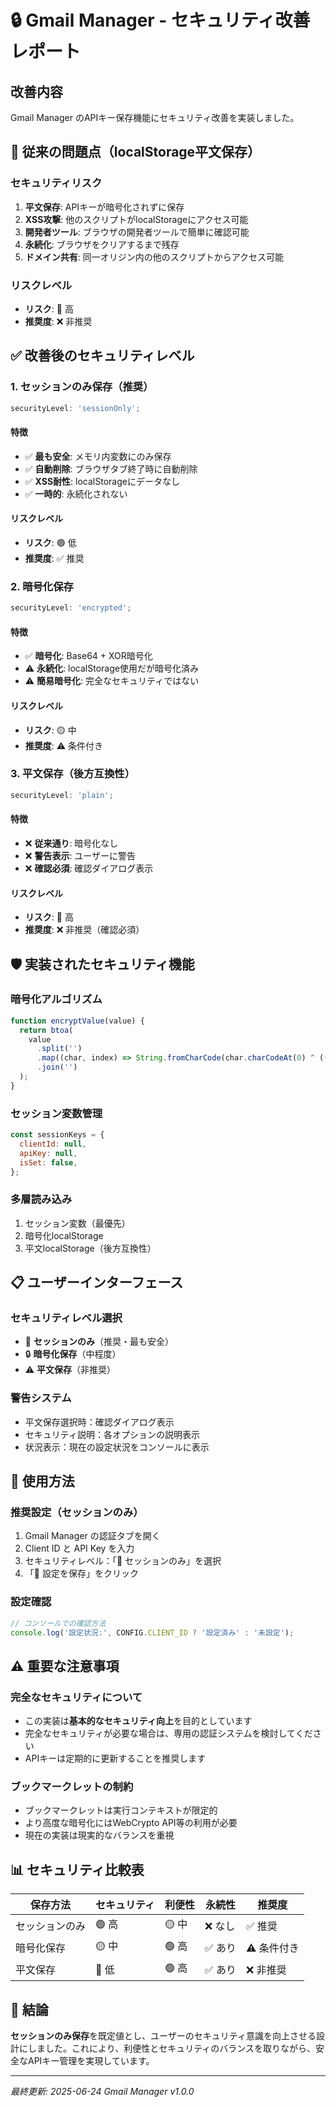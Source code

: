 # 🔒 Gmail Manager - セキュリティ改善レポート

## 改善内容

Gmail Manager のAPIキー保存機能にセキュリティ改善を実装しました。

## 🚨 従来の問題点（localStorage平文保存）

### セキュリティリスク

1. **平文保存**: APIキーが暗号化されずに保存
2. **XSS攻撃**: 他のスクリプトがlocalStorageにアクセス可能
3. **開発者ツール**: ブラウザの開発者ツールで簡単に確認可能
4. **永続化**: ブラウザをクリアするまで残存
5. **ドメイン共有**: 同一オリジン内の他のスクリプトからアクセス可能

### リスクレベル

- **リスク**: 🔴 高
- **推奨度**: ❌ 非推奨

## ✅ 改善後のセキュリティレベル

### 1. セッションのみ保存（推奨）

```javascript
securityLevel: 'sessionOnly';
```

#### 特徴

- ✅ **最も安全**: メモリ内変数にのみ保存
- ✅ **自動削除**: ブラウザタブ終了時に自動削除
- ✅ **XSS耐性**: localStorageにデータなし
- ✅ **一時的**: 永続化されない

#### リスクレベル

- **リスク**: 🟢 低
- **推奨度**: ✅ 推奨

### 2. 暗号化保存

```javascript
securityLevel: 'encrypted';
```

#### 特徴

- ✅ **暗号化**: Base64 + XOR暗号化
- ⚠️ **永続化**: localStorage使用だが暗号化済み
- ⚠️ **簡易暗号化**: 完全なセキュリティではない

#### リスクレベル

- **リスク**: 🟡 中
- **推奨度**: ⚠️ 条件付き

### 3. 平文保存（後方互換性）

```javascript
securityLevel: 'plain';
```

#### 特徴

- ❌ **従来通り**: 暗号化なし
- ❌ **警告表示**: ユーザーに警告
- ❌ **確認必須**: 確認ダイアログ表示

#### リスクレベル

- **リスク**: 🔴 高
- **推奨度**: ❌ 非推奨（確認必須）

## 🛡️ 実装されたセキュリティ機能

### 暗号化アルゴリズム

```javascript
function encryptValue(value) {
  return btoa(
    value
      .split('')
      .map((char, index) => String.fromCharCode(char.charCodeAt(0) ^ ((index % 7) + 1)))
      .join('')
  );
}
```

### セッション変数管理

```javascript
const sessionKeys = {
  clientId: null,
  apiKey: null,
  isSet: false,
};
```

### 多層読み込み

1. セッション変数（最優先）
2. 暗号化localStorage
3. 平文localStorage（後方互換性）

## 📋 ユーザーインターフェース

### セキュリティレベル選択

- 🔐 **セッションのみ**（推奨・最も安全）
- 🔒 **暗号化保存**（中程度）
- ⚠️ **平文保存**（非推奨）

### 警告システム

- 平文保存選択時：確認ダイアログ表示
- セキュリティ説明：各オプションの説明表示
- 状況表示：現在の設定状況をコンソールに表示

## 🔧 使用方法

### 推奨設定（セッションのみ）

1. Gmail Manager の認証タブを開く
2. Client ID と API Key を入力
3. セキュリティレベル：「🔐 セッションのみ」を選択
4. 「💾 設定を保存」をクリック

### 設定確認

```javascript
// コンソールでの確認方法
console.log('設定状況:', CONFIG.CLIENT_ID ? '設定済み' : '未設定');
```

## ⚠️ 重要な注意事項

### 完全なセキュリティについて

- この実装は**基本的なセキュリティ向上**を目的としています
- 完全なセキュリティが必要な場合は、専用の認証システムを検討してください
- APIキーは定期的に更新することを推奨します

### ブックマークレットの制約

- ブックマークレットは実行コンテキストが限定的
- より高度な暗号化にはWebCrypto API等の利用が必要
- 現在の実装は現実的なバランスを重視

## 📊 セキュリティ比較表

| 保存方法       | セキュリティ | 利便性 | 永続性  | 推奨度      |
| -------------- | ------------ | ------ | ------- | ----------- |
| セッションのみ | 🟢 高        | 🟡 中  | ❌ なし | ✅ 推奨     |
| 暗号化保存     | 🟡 中        | 🟢 高  | ✅ あり | ⚠️ 条件付き |
| 平文保存       | 🔴 低        | 🟢 高  | ✅ あり | ❌ 非推奨   |

## 🎯 結論

**セッションのみ保存**を既定値とし、ユーザーのセキュリティ意識を向上させる設計にしました。これにより、利便性とセキュリティのバランスを取りながら、安全なAPIキー管理を実現しています。

---

_最終更新: 2025-06-24_
_Gmail Manager v1.0.0_
